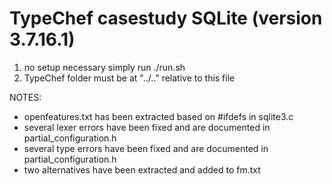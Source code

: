 TypeChef casestudy SQLite (version 3.7.16.1)
============================================

1. no setup necessary simply run ./run.sh
2. TypeChef folder must be at "../.." relative to this file

NOTES:
- openfeatures.txt has been extracted based on #ifdefs in sqlite3.c
- several lexer errors have been fixed and are documented in partial_configuration.h
- several type errors have been fixed and are documented in partial_configuration.h
- two alternatives have been extracted and added to fm.txt
